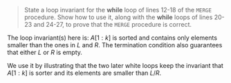 > State a loop invariant for the **while** loop of lines 12-18 of the `MERGE`
> procedure. Show how to use it, along with the **while** loops of lines 20-23
> and 24-27, to prove that the `MERGE` procedure is correct.

The loop invariant(s) here is: $A[1:k]$ is sorted and contains only elements
smaller than the ones in $L$ and $R$. The termination condition also guarantees
that either $L$ or $R$ is empty.

We use it by illustrating that the two later white loops keep the invariant that
$A[1:k]$ is sorter and its elements are smaller than $L$/$R$.
